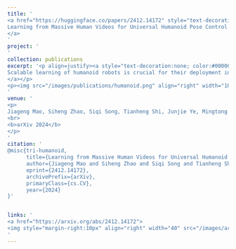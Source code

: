 ```yaml
---
title: '
<a href="https://huggingface.co/papers/2412.14172" style="text-decoration:none;color:#000000;text-align:justify;"> 
Learning from Massive Human Videos for Universal Humanoid Pose Control
</a>
'
project: '
'
collection: publications
excerpt: '<p align=justify><a style="text-decoration:none; color:#000000; align:justify;">
Scalable learning of humanoid robots is crucial for their deployment in real-world applications. While traditional approaches primarily rely on reinforcement learning or teleoperation to achieve whole-body control, they are often limited by the diversity of simulated environments and the high costs of demonstration collection. In contrast, human videos are ubiquitous and present an untapped source of semantic and motion information that could significantly enhance the generalization capabilities of humanoid robots. This paper introduces Humanoid-X, a large-scale dataset of over 20 million humanoid robot poses with corresponding text-based motion descriptions, designed to leverage this abundant data. Humanoid-X is curated through a comprehensive pipeline: data mining from the Internet, video caption generation, motion retargeting of humans to humanoid robots, and policy learning for real-world deployment. With Humanoid-X, we further train a large humanoid model, UH-1, which takes text instructions as input and outputs corresponding actions to control a humanoid robot. Extensive simulated and real-world experiments validate that our scalable training approach leads to superior generalization in text-based humanoid control, marking a significant step toward adaptable, real-world-ready humanoid robots.
</a></p>
<p><img src="/images/publications/humanoid.png" align="right" width="100%" style="margin:0 0 20px 0"></p>
'
venue: '
<p>
Jiageng Mao, Siheng Zhao, Siqi Song, Tianheng Shi, Junjie Ye, Mingtong Zhang, Haoran Geng, Jitendra Malik, Vitor Guizilini, Yue Wang
<br>
<b>arXiv 2024</b>
</p>
'
citation: '
@misc{tri-humanoid,
      title={Learning from Massive Human Videos for Universal Humanoid Pose Control}, 
      author={Jiageng Mao and Siheng Zhao and Siqi Song and Tianheng Shi and Junjie Ye and Mingtong Zhang and Haoran Geng and Jitendra Malik and Vitor Guizilini and Yue Wang},
      eprint={2412.14172},
      archivePrefix={arXiv},
      primaryClass={cs.CV},
      year={2024}
}'


links: '
<a href="https://arxiv.org/abs/2412.14172">
<img style="margin-right:10px" align="right" width="40" src="/images/arxiv.png"></a>
'
---
```

